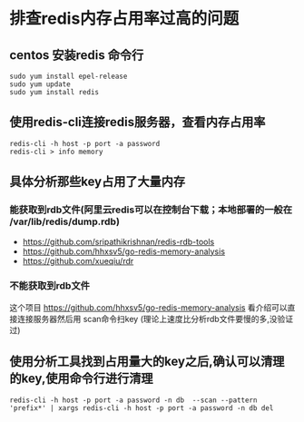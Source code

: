 # 排查redis内存占用率过高的问题
## centos 安装redis 命令行
```
sudo yum install epel-release
sudo yum update
sudo yum install redis
```
## 使用redis-cli连接redis服务器，查看内存占用率
```
redis-cli -h host -p port -a password
redis-cli > info memory
```
## 具体分析那些key占用了大量内存
### 能获取到rdb文件(阿里云redis可以在控制台下载；本地部署的一般在 /var/lib/redis/dump.rdb)
* https://github.com/sripathikrishnan/redis-rdb-tools
* https://github.com/hhxsv5/go-redis-memory-analysis
* https://github.com/xueqiu/rdr
### 不能获取到rdb文件
这个项目 https://github.com/hhxsv5/go-redis-memory-analysis 看介绍可以直接连接服务器然后用
scan命令扫key (理论上速度比分析rdb文件要慢的多,没验证过)
## 使用分析工具找到占用量大的key之后,确认可以清理的key,使用命令行进行清理 
```
redis-cli -h host -p port -a password -n db  --scan --pattern 'prefix*' | xargs redis-cli -h host -p port -a password -n db del
```
